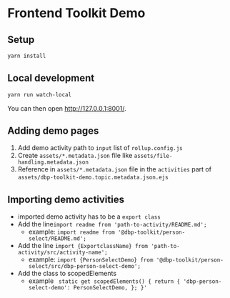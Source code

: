 # Frontend Toolkit Demo

## Setup

```bash
yarn install
```

## Local development

```bash
yarn run watch-local
```

You can then open <http://127.0.0.1:8001/>.

## Adding demo pages

1) Add demo activity path to `input` list of `rollup.config.js`
2) Create `assets/*.metadata.json` file like `assets/file-handling.metadata.json`
3) Reference in `assets/*.metadata.json` file in the `activities` part of `assets/dbp-toolkit-demo.topic.metadata.json.ejs`

## Importing demo activities
- imported demo activity has to be a `export class`
- Add the line`import readme from 'path-to-activity/README.md';`
    - example: `import readme from '@dbp-toolkit/person-select/README.md';`
- Add the line `import {ExportclassName} from 'path-to-activity/src/activity-name';`
    - example: `import {PersonSelectDemo} from '@dbp-toolkit/person-select/src/dbp-person-select-demo';`
- Add the class to scopedElements
    - example ` static get scopedElements() {
                       return {
                         'dbp-person-select-demo': PersonSelectDemo,
                       };
                   }'`